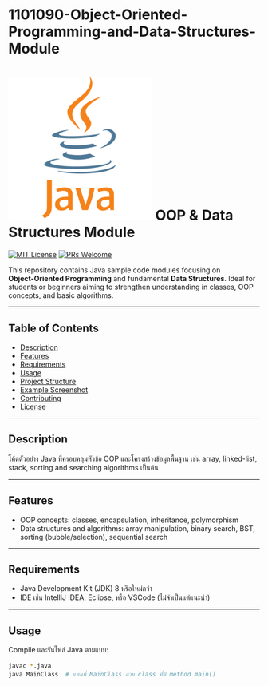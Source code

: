 # 1101090-Object-Oriented-Programming-and-Data-Structures-Module
# ![Java Logo](https://raw.githubusercontent.com/github/explore/main/topics/java/java.png) OOP & Data Structures Module

[![MIT License](https://img.shields.io/badge/license-MIT-blue.svg)](LICENSE) [![PRs Welcome](https://img.shields.io/badge/PRs-welcome-brightgreen.svg)]()

This repository contains Java sample code modules focusing on **Object‑Oriented Programming** and fundamental **Data Structures**. Ideal for students or beginners aiming to strengthen understanding in classes, OOP concepts, and basic algorithms.

---

## Table of Contents
- [Description](#description)
- [Features](#features)
- [Requirements](#requirements)
- [Usage](#usage)
- [Project Structure](#project-structure)
- [Example Screenshot](#example-screenshot)
- [Contributing](#contributing)
- [License](#license)

---

## Description
โค้ดตัวอย่าง Java ที่ครอบคลุมหัวข้อ OOP และโครงสร้างข้อมูลพื้นฐาน เช่น array, linked-list, stack, sorting and searching algorithms เป็นต้น

---

## Features
- OOP concepts:  classes, encapsulation, inheritance, polymorphism  
- Data structures and algorithms: array manipulation, binary search, BST, sorting (bubble/selection), sequential search  

---

## Requirements
- Java Development Kit (JDK) 8 หรือใหม่กว่า  
- IDE เช่น IntelliJ IDEA, Eclipse, หรือ VSCode (ไม่จำเป็นแต่แนะนำ)

---

## Usage
Compile และรันไฟล์ Java ตามแบบ:
```bash
javac *.java
java MainClass  # แทนที่ MainClass ด้วย class ที่มี method main()
